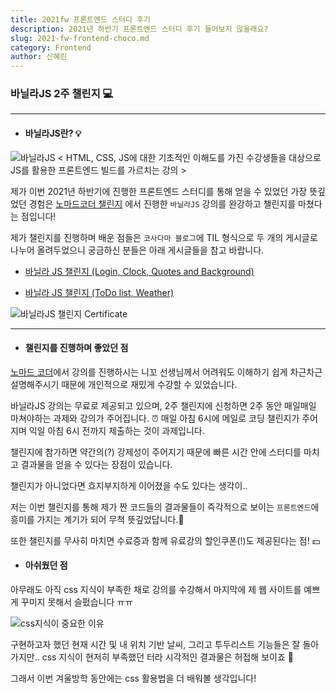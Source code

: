 ```yaml
---
title: 2021fw 프론트엔드 스터디 후기
description: 2021년 하반기 프론트엔드 스터디 후기 들어보지 않을래요?
slug: 2021-fw-frontend-choco.md
category: Frontend
author: 신혜린
---
```


### 바닐라JS 2주 챌린지 💻
---
* #### 바닐라JS란? 💡
![바닐라JS](/2021-fw-frontend-choco/바닐라JS.png)
< HTML, CSS, JS에 대한 기초적인 이해도를 가진 수강생들을 대상으로 JS를 활용한 프론트엔드 빌드를 가르치는 강의 >


제가 이번 2021년 하반기에 진행한 프론트엔드 스터디를 통해 얻을 수 있었던 가장 뜻깊었던 경험은
[노마드코더 챌린지](https://nomadcoders.co/challenges) 에서 진행한 `바닐라JS` 강의를 완강하고 챌린지를 마쳤다는 점입니다!

제가 챌린지를 진행하며 배운 점들은 `코사다마 블로그`에 TIL 형식으로 두 개의 게시글로 나누어 올려두었으니 궁금하신 분들은 아래 게시글들을 참고 바랍니다.
* [바닐라 JS 챌린지 (Login, Clock, Quotes and Background)](https://www.blog.cosadama.com/2021-fw-frontend-02)
>
* [바닐라 JS 챌린지 (ToDo list, Weather)](https://www.blog.cosadama.com/2021-fw-frontend-03)

![바닐라JS 챌린지 Certificate](/2021-fw-frontend-choco/JS바닐라_신혜린.png)

---
* #### 챌린지를 진행하며 좋았던 점  
[노마드 코더](https://nomadcoders.co/)에서 강의를 진행하시는 니꼬 선생님께서 어려워도 이해하기 쉽게 차근차근 설명해주시기 때문에 개인적으로 재밌게 수강할 수 있었습니다.

바닐라JS 강의는 무료로 제공되고 있으며, 2주 챌린지에 신청하면 2주 동안 매일매일 마쳐야하는 과제와 강의가 주어집니다. 
⏰ 매일 아침 6시에 메일로 코딩 챌린지가 주어지며 익일 아침 6시 전까지 제출하는 것이 과제입니다. 

챌린지에 참가하면 약간의(?) 강제성이 주어지기 때문에 빠른 시간 안에 스터디를 마치고 결과물을 얻을 수 있다는 장점이 있습니다.

챌린지가 아니었다면 흐지부지하게 이어졌을 수도 있다는 생각이..

저는 이번 챌린지를 통해 제가 짠 코드들의 결과물들이 즉각적으로 보이는 `프론트엔드`에 흥미를 가지는 계기가 되어 무척 뜻깊었답니다.👾

또한 챌린지를 무사히 마치면 수료증과 함께 유료강의 할인쿠폰(!)도 제공된다는 점! 💵



* #### 아쉬웠던 점
아무래도 아직 css 지식이 부족한 채로 강의를 수강해서 마지막에 제 웹 사이트를 예쁘게 꾸미지 못해서 슬펐습니다 ㅠㅠ

![css지식이 중요한 이유](/2021-fw-frontend-choco/바닐라JS결과물.png)

구현하고자 했던 현재 시간 및 내 위치 기반 날씨, 그리고 투두리스트 기능들은 잘 돌아가지만.. css 지식이 현저히 부족했던 터라 시각적인 결과물은 허접해 보이죠 🥲

그래서 이번 겨울방학 동안에는 css 활용법을 더 배워볼 생각입니다!



